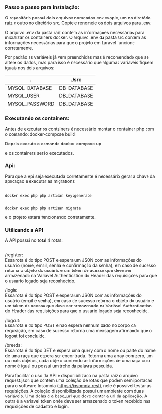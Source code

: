 <h3>Passo a passo para instalação:</h3>

O repositório possui dois arquivos nomeados env.exaple, um no diretório raiz e outro no diretório src. Copie e renomeie os dois arquivos para .env.

O arquivo .env da pasta raiz contem as informações necessárias para inicializar os containers docker.
O arquivo .env da pasta src contem as informações necessárias para que o projeto em Laravel funcione corretamente.

Por padrão as variáveis já vem preenchidas mas é recomendado que se altere os dados, mas para isso é necessário que algumas variaveis fiquem iguais nos dois arquivos:


<!-- inicio tabela -->
 .   | ./src
--- | --- 
MYSQL_DATABASE | DB_DATABASE 
MYSQL_USER | DB_DATABASE 
MYSQL_PASSWORD | DB_DATABASE 
<!-- fim tabela -->

<h3>Executando os containers:</h3>
Antes de executar os containers é necessário montar o container php com o comando:
docker-compose build

Depois execute o comando 
docker-compose up

e os containers serão executados.

<h3>Api:</h3>
Para que a Api seja executada corretamente é necessário gerar a chave da aplicação e executar as migrations:
<br><br>
<code>
docker exec php php artisan key:generate

docker exec php php artisan migrate
</code>

e o projeto estará funcionando corretamente.

<h3>Utilizando a API</h3>
A API possui no total 4 rotas:<br><br>

/register: <br>
Essa rota é do tipo POST e espera um JSON com as informações do usuário (nome, email, senha e confirmação da senha), em caso de sucesso retorna o objeto do usuário e um token de acesso que deve ser armazenado na Variável Authentication do Header das requisições para que o usuario logado seja reconhecido.<br>

/login: <br>
Essa rota é do tipo POST e espera um JSON com as informações do usuário (email e senha), em caso de sucesso retorna o objeto do usuário e um token de acesso que deve ser armazenado na Variável Authentication do Header das requisições para que o usuario logado seja reconhecido.<br>

/logout: <br>
Essa rota é do tipo POST e não espera nenhum dado no corpo da requisição, em caso de sucesso retorna uma mensagem afirmando que o logout foi concluido.<br>

/breeds: <br>
Essa rota é do tipo GET e espera uma query com o nome ou parte do nome de uma raça que espera ser encontrada. Retorna uma array com zero, um ou mais objetos, cada objeto contendo as informações de uma raça cujo nome é igual ou possui um trcho da palavra pesquida.<br>

Para facilitar o uso da API é disponibilizado na pasta raiz o arquivo request.json que contem uma coleção de rotas que podem sem iportadas para o software Insomnia (https://insomnia.rest), nele é possível testar as requisições. A coleção disponibilizada possui um ambiente com duas variáveis. Uma delas é a base_url que deve conter a url da aplicação. A outra é a variavel token onde deve ser armazenado o token recebido nas requisições de cadastro e login.
